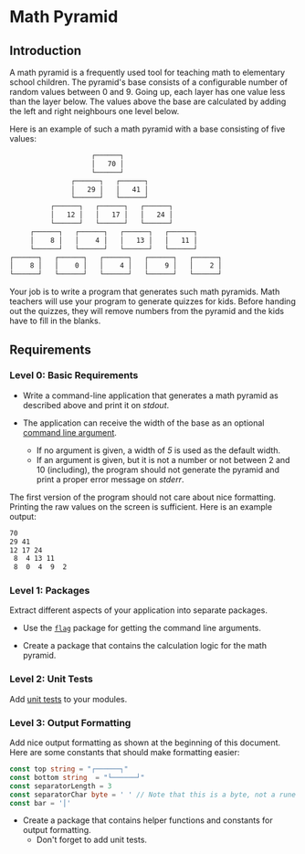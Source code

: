 # Math Pyramid

## Introduction

A math pyramid is a frequently used tool for teaching math to elementary school children. The pyramid's base consists of a configurable number of random values between 0 and 9. Going up, each layer has one value less than the layer below. The values above the base are calculated by adding the left and right neighbours one level below.

Here is an example of such a math pyramid with a base consisting of five values:

```txt
                    ┌──────┐
                    │   70 │
                    └──────┘
               ┌──────┐   ┌──────┐
               │   29 │   │   41 │
               └──────┘   └──────┘
          ┌──────┐   ┌──────┐   ┌──────┐
          │   12 │   │   17 │   │   24 │
          └──────┘   └──────┘   └──────┘
     ┌──────┐   ┌──────┐   ┌──────┐   ┌──────┐
     │    8 │   │    4 │   │   13 │   │   11 │
     └──────┘   └──────┘   └──────┘   └──────┘
┌──────┐   ┌──────┐   ┌──────┐   ┌──────┐   ┌──────┐
│    8 │   │    0 │   │    4 │   │    9 │   │    2 │
└──────┘   └──────┘   └──────┘   └──────┘   └──────┘
```

Your job is to write a program that generates such math pyramids. Math teachers will use your program to generate quizzes for kids. Before handing out the quizzes, they will remove numbers from the pyramid and the kids have to fill in the blanks.

## Requirements

### Level 0: Basic Requirements

* Write a command-line application that generates a math pyramid as described above and print it on *stdout*.

* The application can receive the width of the base as an optional [command line argument](https://gobyexample.com/command-line-arguments).
  * If no argument is given, a width of *5* is used as the default width.
  * If an argument is given, but it is not a number or not between 2 and 10 (including), the program should not generate the pyramid and print a proper error message on *stderr*.

The first version of the program should not care about nice formatting. Printing the raw values on the screen is sufficient. Here is an example output:

```txt
70
29 41
12 17 24
 8  4 13 11
 8  0  4  9  2
```

### Level 1: Packages

Extract different aspects of your application into separate packages.

* Use the [`flag`](https://gobyexample.com/command-line-flags) package for getting the command line arguments.

* Create a package that contains the calculation logic for the math pyramid.

### Level 2: Unit Tests

Add [unit tests](https://gobyexample.com/testing-and-benchmarking) to your modules.

### Level 3: Output Formatting

Add nice output formatting as shown at the beginning of this document. Here are some constants that should make formatting easier:

```go
const top string = "┌──────┐"
const bottom string  = "└──────┘"
const separatorLength = 3
const separatorChar byte = ' ' // Note that this is a byte, not a rune
const bar = '│'
```

* Create a package that contains helper functions and constants for output formatting.
  * Don't forget to add unit tests.
